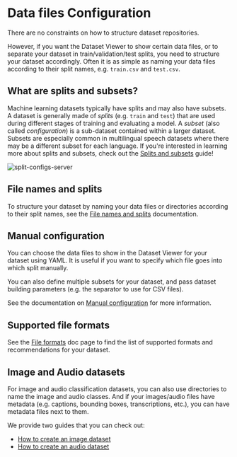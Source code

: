 # Data files Configuration

There are no constraints on how to structure dataset repositories.

However, if you want the Dataset Viewer to show certain data files, or to separate your dataset in train/validation/test splits, you need to structure your dataset accordingly.
Often it is as simple as naming your data files according to their split names, e.g. `train.csv` and `test.csv`.

## What are splits and subsets?

Machine learning datasets typically have splits and may also have subsets. A dataset is generally made of _splits_ (e.g. `train` and `test`) that are used during different stages of training and evaluating a model. A _subset_ (also called _configuration_) is a sub-dataset contained within a larger dataset. Subsets are especially common in multilingual speech datasets where there may be a different subset for each language. If you're interested in learning more about splits and subsets, check out the [Splits and subsets](https://huggingface.co/docs/datasets-server/configs_and_splits) guide!

![split-configs-server](https://huggingface.co/datasets/huggingface/documentation-images/resolve/main/split-configs-server.gif)

## File names and splits

To structure your dataset by naming your data files or directories according to their split names, see the [File names and splits](./datasets-file-names-and-splits) documentation.

## Manual configuration

You can choose the data files to show in the Dataset Viewer for your dataset using YAML.
It is useful if you want to specify which file goes into which split manually.

You can also define multiple subsets for your dataset, and pass dataset building parameters (e.g. the separator to use for CSV files).

See the documentation on [Manual configuration](./datasets-manual-configuration) for more information.

## Supported file formats

See the [File formats](./datasets-adding#file-formats) doc page to find the list of supported formats and recommendations for your dataset.

## Image and Audio datasets

For image and audio classification datasets, you can also use directories to name the image and audio classes.
And if your images/audio files have metadata (e.g. captions, bounding boxes, transcriptions, etc.), you can have metadata files next to them.

We provide two guides that you can check out:

- [How to create an image dataset](./datasets-image)
- [How to create an audio dataset](https://huggingface.co/docs/datasets/audio_dataset)
